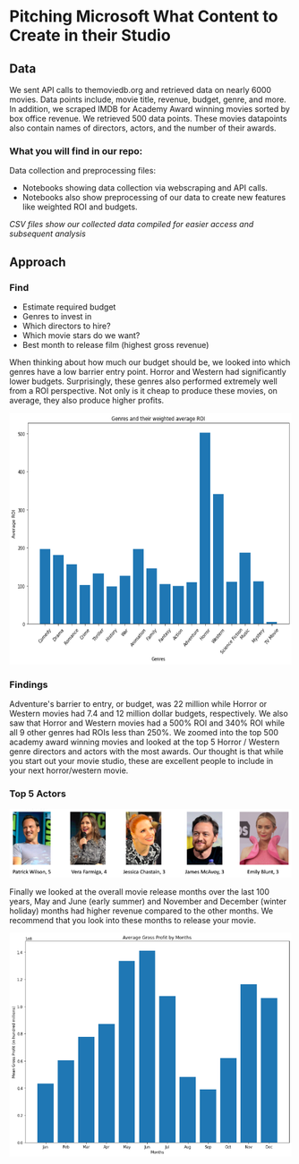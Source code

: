 


# Pitching Microsoft What Content to Create in their Studio


## Data
We sent API calls to themoviedb.org and retrieved data on nearly 6000 movies. Data points include, movie title, revenue, budget, genre, and more.
In addition, we scraped IMDB for Academy Award winning movies sorted by box office revenue. We retrieved 500 data points. These movies datapoints also contain names of directors, actors, and the number of their awards.

### What you will find in our repo:
Data collection and preprocessing files:
- Notebooks showing data collection via webscraping and API calls.
- Notebooks also show preprocessing of our data to create new features like weighted ROI and budgets.

*CSV files show our collected data compiled for easier access and subsequent analysis*

## Approach

### Find
- Estimate required budget
- Genres to invest in
- Which directors to hire?
- Which movie stars do we want?
- Best month to release film (highest gross revenue)


When thinking about how much our budget should be, we looked into which genres have a low barrier entry point. 
Horror and Western had significantly lower budgets. Surprisingly, these genres also performed extremely well from a ROI perspective. Not only is it cheap to produce these movies, on average, they also produce higher profits.

<p align="left"> 
<img src="https://github.com/chrispfchung/mediaproject/blob/master/images/genresandweightedROI.png" alt="jupyter" height=450px />
 </p>

### Findings

Adventure's barrier to entry, or budget, was 22 million while Horror or Western movies had 7.4 and 12 million dollar budgets, respectively.
We also saw that Horror and Western movies had a 500% ROI and 340% ROI while all 9 other genres had ROIs less than 250%.
We zoomed into the top 500 academy award winning movies and looked at the top 5 Horror / Western genre directors and actors with the most awards. Our thought is that while you start out your movie studio, these are excellent people to include in your next horror/western movie.

### Top 5 Actors
![top5actors](https://github.com/chrispfchung/mediaproject/blob/master/images/top5actors.png)


Finally we looked at the overall movie release months over the last 100 years, May and June (early summer) and November and December (winter holiday) months had higher revenue compared to the other months. We recommend that you look into these months to release your movie.

<p align="left"> 
<img src="https://github.com/chrispfchung/mediaproject/blob/master/images/grossprofitbymonth.png" alt="jupyter" height=400px />
 </p>



